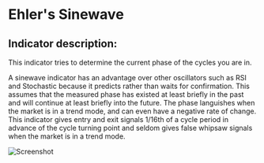 # Ehler's Sinewave #
## Indicator description: ##

This indicator tries to determine the current phase of the cycles you are in.
 
A sinewave indicator has an advantage over other oscillators such as RSI and Stochastic because it predicts rather than waits for confirmation. This assumes that the measured phase has existed at least briefly in the past and will continue at least briefly into the future. The phase languishes when the market is in a trend mode, and can even have a negative rate of change. This indicator gives entry and exit signals 1/16th of a cycle period in advance of the cycle turning point and seldom gives false whipsaw signals when the market is in a trend mode.

![Screenshot](/../master/ScreenShots/EhlersSinewave_Ind.jpg?raw=true "Ehlers Sinewave")
